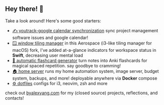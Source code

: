 ## Hey there! 👋

Take a look around! Here's some good starters:

- [✍️ youtrack-google calendar synchronization](https://github.com/blueputty01/youtrack-gcal-sync) sync project management software issues and google calendar!
- [🪟 window tiling manager](https://github.com/blueputty01/AeroSpace) in this Aerospace (i3-like tiling manager for macOS) fork, I've added at-a-glance indicators for workspace status in **Swift**, decreasing user mental load
- [📄 automatic flashcard generator](https://github.com/blueputty01/md-to-anki) turn notes into Anki flashcards for magical spaced repetition. say goodbye to cramming!
- [🏠 home server](https://github.com/blueputty01/home-server) runs my home automation system, image server, budget system, backups, and more! deployable anywhere via **Docker** compose
- [⚙️ dotfiles](https://github.com/blueputty01/dotfiles) configs for i3, neovim, zsh and more

check out [byalexyang.com](https://byalexyang.com) for my (closed source) projects, reflections, and contacts!
